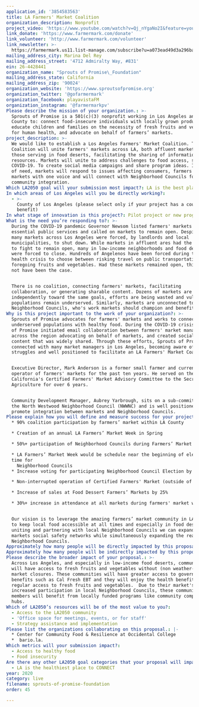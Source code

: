 ```yaml
---
application_id: '3854583563'
title: LA Farmers' Market Coalition
organization_description: Nonprofit
project_video: 'https://www.youtube.com/watch?v=Qj_nYgaNo2I&feature=youtu.be'
link_donate: 'https://www.farmermark.com/donate'
link_volunteer: 'http://www.farmermark.com/volunteer'
link_newsletter: >-
  https://farmermark.us11.list-manage.com/subscribe?u=a073ead49d3a296bae9397304&id=da59a90966
mailing_address_city: Marina Del Rey
mailing_address_street: '4712 Admiralty Way, #831'
ein: 26-4428441
organization_name: "Sprouts of Promise\_Foundation"
mailing_address_state: California
mailing_address_zip: '90024'
organization_website: 'https://www.sproutsofpromise.org'
organization_twitter: '@gofarmermark'
organization_facebook: playavistaFM
organization_instagram: '@farmermarkpv'
Please describe the mission of your organization.: >-
  Sprouts of Promise is a 501(c)(3) nonprofit working in Los Angeles and Orange
  County to: connect food-insecure individuals with locally grown produce,
  educate children and families on the necessity of fresh fruits and vegetables
  for human health, and advocate on behalf of farmers’ markets. 
project_description: >-
  We would like to establish a Los Angeles Farmers' Market Coalition. This
  Coalition will unite farmers' markets across LA, both affluent markets and
  those serving in food deserts, facilitating the sharing of information and
  resources. Markets will unite to address challenges to food access, such as
  COVID-19. To create social media campaigns and share program ideas. In times
  of need, markets will respond to issues affecting consumers, farmers and
  markets with one voice and will connect with Neighborhood Councils for greater
  community integration.
Which LA2050 goal will your submission most impact?: LA is the best place to LIVE
In which areas of Los Angeles will you be directly working?:
  - >-
    County of Los Angeles (please select only if your project has a countywide
    benefit)
In what stage of innovation is this project?: Pilot project or new program (testing or implementing a new idea)
What is the need you’re responding to?: >-
  During the COVID-19 pandemic Governor Newsom listed farmers' markets as
  essential public services and called on markets to remain open. Despite this,
  many markets across Los Angeles were forced, by landlords and local
  municipalities, to shut down. While markets in affluent ares had the resources
  to fight to remain open, many in low-income neighborhoods and food deserts
  were forced to close. Hundreds of Angelenos have been forced during this
  health crisis to choose between risking travel on public transportation, or
  foregoing fruits and vegetables. Had these markets remained open, this would
  not have been the case. 


  There is no coalition, connecting farmers' markets, facilitating
  collaboration, or generating sharable content. Dozens of markets are working
  independently toward the same goals, efforts are being wasted and vulnerable
  populations remain underserved. Similarly, markets are unconnected to their
  Neighborhood Councils, who's work markets should champion and benefit from.
Why is this project important to the work of your organization?: >-
  Sprouts of Promise advocates for farmers' markets and works to connect
  underserved populations with healthy food. During the COVID-19 crisis, Sprouts
  of Promise initiated email collaboration between farmers' market managers
  across the region advocating on behalf of markets, and created social media
  content that was widely shared. Through these efforts, Sprouts of Promise
  connected with many market managers in Los Angeles, becoming aware of their
  struggles and well positioned to facilitate an LA Farmers' Market Coalition.


  Executive Director, Mark Anderson is a former small farmer and current
  operator of farmers' markets for the past ten years. He served on the State of
  California's Certified Farmers' Market Advisory Committee to the Secretary of
  Agriculture for over 6 years.


  Community Development Manager, Aubrey Yarbrough, sits on a sub-committee of
  the North Westwood Neighborhood Council (NWWNC) and is well positioned to
  promote integration between markets and Neighborhood Councils.
Please explain how you will define and measure success for your project.: >
  * 90% coalition participation by farmers’ market within LA County

  * Creation of an annual LA Farmers’ Market Week in Spring

  * 50%+ participation of Neighborhood Councils during Farmers’ Market Week

  * LA Farmers’ Market Week would be schedule near the beginning of election
  time for 
    Neighborhood Councils 
  * Increase voting for participating Neighborhood Council Election by 300%

  * Non-interrupted operation of Certified Farmers' Market (outside of weather)

  * Increase of sales at Food Dessert Farmers’ Markets by 25%

  * 30%+ increase in attendance at all markets during farmers' market week


  Our vision is to leverage the amazing farmers’ market community in LA County
  to keep local food accessible at all times and especially in food desserts. By
  uniting and partnering with local Neighborhood Councils we can expand farmers'
  markets social safety networks while simultaneously expanding the reach of
  Neighborhood Councils.
Approximately how many people will be directly impacted by this proposal?: '300'
Approximately how many people will be indirectly impacted by this proposal?: '10000'
Please describe the broader impact of your proposal.: >-
  Across Los Angeles, and especially in low-income food deserts, communities
  will have access to fresh fruits and vegetables without (non weather-related)
  market closures. These communities will have greater access to government
  benefits such as Cal Fresh EBT and they will enjoy the health benefits of
  regular access to fresh fruits and vegetables.  Due to their market's
  increased participation in local Neighborhood Councils, these community
  members will benefit from locally funded programs like community compost
  hubs. 
Which of LA2050’s resources will be of the most value to you?:
  - Access to the LA2050 community
  - 'Office space for meetings, events, or for staff'
  - Strategy assistance and implementation
Please list the organizations collaborating on this proposal.: |-
  * Center for Community Food & Resilience at Occidental College
  *  bario.la. 
Which metrics will your submission impact?:
  - Access to healthy food
  - Food insecurity
Are there any other LA2050 goal categories that your proposal will impact?:
  - LA is the healthiest place to CONNECT
year: 2020
category: live
filename: sprouts-of-promise-foundation
order: 45

---
```

